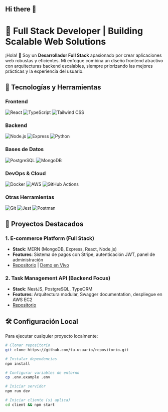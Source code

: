 ## Hi there 👋

<!--
**Carlos-93/Carlos-93** is a ✨ _special_ ✨ repository because its `README.md` (this file) appears on your GitHub profile.

Here are some ideas to get you started:

- 🔭 I’m currently working on ...
- 🌱 I’m currently learning ...
- 👯 I’m looking to collaborate on ...
- 🤔 I’m looking for help with ...
- 💬 Ask me about ...
- 📫 How to reach me: ...
- 😄 Pronouns: ...
- ⚡ Fun fact: ...
-->
# 🚀 Full Stack Developer | Building Scalable Web Solutions

¡Hola! 👋 Soy un **Desarrollador Full Stack** apasionado por crear aplicaciones web robustas y eficientes. Mi enfoque combina un diseño frontend atractivo con arquitecturas backend escalables, siempre priorizando las mejores prácticas y la experiencia del usuario.

## 🔧 Tecnologías y Herramientas

### Frontend
![React](https://img.shields.io/badge/React-61DAFB?style=for-the-badge&logo=react&logoColor=black)
![TypeScript](https://img.shields.io/badge/TypeScript-3178C6?style=for-the-badge&logo=typescript&logoColor=white)
![Tailwind CSS](https://img.shields.io/badge/Tailwind_CSS-38B2AC?style=for-the-badge&logo=tailwind-css&logoColor=white)

### Backend
![Node.js](https://img.shields.io/badge/Node.js-339933?style=for-the-badge&logo=node.js&logoColor=white)
![Express](https://img.shields.io/badge/Express-000000?style=for-the-badge&logo=express&logoColor=white)
![Python](https://img.shields.io/badge/Python-3776AB?style=for-the-badge&logo=python&logoColor=white)

### Bases de Datos
![PostgreSQL](https://img.shields.io/badge/PostgreSQL-4169E1?style=for-the-badge&logo=postgresql&logoColor=white)
![MongoDB](https://img.shields.io/badge/MongoDB-47A248?style=for-the-badge&logo=mongodb&logoColor=white)

### DevOps & Cloud
![Docker](https://img.shields.io/badge/Docker-2496ED?style=for-the-badge&logo=docker&logoColor=white)
![AWS](https://img.shields.io/badge/AWS-232F3E?style=for-the-badge&logo=amazon-aws&logoColor=white)
![GitHub Actions](https://img.shields.io/badge/GitHub_Actions-2088FF?style=for-the-badge&logo=github-actions&logoColor=white)

### Otras Herramientas
![Git](https://img.shields.io/badge/Git-F05032?style=for-the-badge&logo=git&logoColor=white)
![Jest](https://img.shields.io/badge/Jest-C21325?style=for-the-badge&logo=jest&logoColor=white)
![Postman](https://img.shields.io/badge/Postman-FF6C37?style=for-the-badge&logo=postman&logoColor=white)

## 🌟 Proyectos Destacados

### 1. E-commerce Platform (Full Stack)
- **Stack**: MERN (MongoDB, Express, React, Node.js)
- **Features**: Sistema de pagos con Stripe, autenticación JWT, panel de administración
- [Repositorio](https://github.com/tu-usuario/ecommerce-platform) | [Demo en Vivo](https://tudemo.com)

### 2. Task Management API (Backend Focus)
- **Stack**: NestJS, PostgreSQL, TypeORM
- **Features**: Arquitectura modular, Swagger documentation, despliegue en AWS EC2
- [Repositorio](https://github.com/tu-usuario/task-management-api)

## 🛠️ Configuración Local

Para ejecutar cualquier proyecto localmente:

```bash
# Clonar repositorio
git clone https://github.com/tu-usuario/repositorio.git

# Instalar dependencias
npm install

# Configurar variables de entorno
cp .env.example .env

# Iniciar servidor
npm run dev

# Iniciar cliente (si aplica)
cd client && npm start
